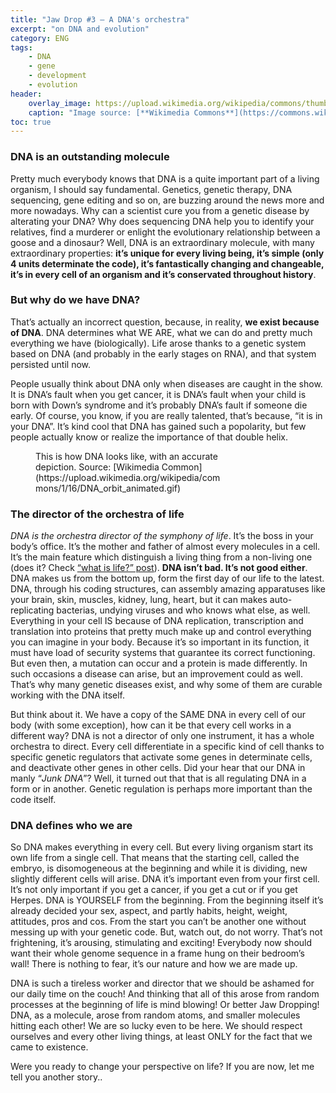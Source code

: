 ```yaml
---
title: "Jaw Drop #3 – A DNA's orchestra"
excerpt: "on DNA and evolution"
category: ENG
tags:
    - DNA
    - gene
    - development
    - evolution
header:
    overlay_image: https://upload.wikimedia.org/wikipedia/commons/thumb/0/07/Ebola_Virus_-_Electron_Micrograph.tiff/lossy-page1-1024px-Ebola_Virus_-_Electron_Micrograph.tiff.jpg
    caption: "Image source: [**Wikimedia Commons**](https://commons.wikimedia.org/wiki/File:Ebola_Virus_-_Electron_Micrograph.tiff)"
toc: true
---
```

### DNA is an outstanding molecule
Pretty much everybody knows that DNA is a quite important part of a living organism, I should say fundamental. Genetics, genetic therapy, DNA sequencing, gene editing and so on, are buzzing around the news more and more nowadays. Why can a scientist cure you from a genetic disease by alterating your DNA? Why does sequencing DNA help you to identify your relatives, find a murderer or enlight the evolutionary relationship between a goose and a dinosaur? Well, DNA is an extraordinary molecule, with many extraordinary properties: **it’s unique for every living being, it’s simple (only 4 units determinate the code), it’s fantastically changing and changeable, it’s in every cell of an organism and it’s conservated throughout history**.

### But why do we have DNA? 
That’s actually an incorrect question, because, in reality, **we exist because of DNA**. DNA determines what WE ARE, what we can do and pretty much everything we have (biologically). Life arose thanks to a genetic system based on DNA (and probably in the early stages on RNA), and that system persisted until now.

People usually think about DNA only when diseases are caught in the show. It is DNA’s fault when you get cancer, it is DNA’s fault when your child is born with Down’s syndrome and it’s probably DNA’s fault if someone die early. Of course, you know, if you are really talented, that’s because, “it is in your DNA”. It’s kind cool that DNA has gained such a popolarity, but few people actually know or realize the importance of that double helix.

<figure style="width: 300px" class="align-left">
        <img src="https://upload.wikimedia.org/wikipedia/commons/1/16/DNA_orbit_animated.gif" alt="">
        <figcaption>This is how DNA looks like, with an accurate depiction. Source: [Wikimedia Common](https://upload.wikimedia.org/wikipedia/commons/1/16/DNA_orbit_animated.gif)</figcaption>
</figure>

### The director of the orchestra of life
_DNA is the orchestra director of the symphony of life_. It’s the boss in your body’s office. It’s the mother and father of almost every molecules in a cell. It’s the main feature which distinguish a living thing from a non-living one (does it? Check <a href="https://marcodallavecchia.github.io/biologistsadventure/astounding-questions/aq005-what-is-life/">“what is life?” post</a>). **DNA isn’t bad. It’s not good either**. DNA makes us from the bottom up, form the first day of our life to the latest. DNA, through his coding structures, can assembly amazing apparatuses like your brain, skin, muscles, kidney, lung, heart, but it can makes auto-replicating bacterias, undying viruses and who knows what else, as well. Everything in your cell IS because of DNA replication, transcription and translation into proteins that pretty much make up and control everything you can imagine in your body. Because it’s so important in its function, it must have load of security systems that guarantee its correct functioning. But even then, a mutation can occur and a protein is made differently. In such occasions a disease can arise, but an improvement could as well. That’s why many genetic diseases exist, and why some of them are curable working with the DNA itself.

But think about it. We have a copy of the SAME DNA in every cell of our body (with some exception), how can it be that every cell works in a different way? DNA is not a director of only one instrument, it has a whole orchestra to direct. Every cell differentiate in a specific kind of cell thanks to specific genetic regulators that activate some genes in determinate cells, and deactivate other genes in other cells. Did your hear that our DNA in manly “_Junk DNA_”? Well, it turned out that that is all regulating DNA in a form or in another. Genetic regulation is perhaps more important than the code itself.

### DNA defines who we are
So DNA makes everything in every cell. But every living organism start its own life from a single cell. That means that the starting cell, called the embryo, is disomogeneous at the beginning and while it is dividing, new slightly different cells will arise. DNA it’s important even from your first cell. It’s not only important if you get a cancer, if you get a cut or if you get Herpes. DNA is YOURSELF from the beginning. From the beginning itself it’s already decided your sex, aspect, and partly habits, height, weight, attitudes, pros and cos. From the start you can’t be another one without messing up with your genetic code. But, watch out, do not worry. That’s not frightening, it’s arousing, stimulating and exciting! Everybody now should want their whole genome sequence in a frame hung on their bedroom’s wall! There is nothing to fear, it’s our nature and how we are made up.

DNA is such a tireless worker and director that we should be ashamed for our daily time on the couch! And thinking that all of this arose from random processes at the beginning of life is mind blowing! Or better Jaw Dropping! DNA, as a molecule, arose from random atoms, and smaller molecules hitting each other! We are so lucky even to be here. We should respect ourselves and every other living things, at least ONLY for the fact that we came to existence.

Were you ready to change your perspective on life? If you are now, let me tell you another story..